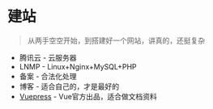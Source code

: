 # 建站

> 从两手空空开始，到搭建好一个网站，讲真的，还挺复杂

- 腾讯云 - 云服务器
- LNMP - Linux+Nginx+MySQL+PHP
- 备案 - 合法化处理
- 博客 - 适合自己的，才是最好的
- [Vuepress](./vuepress/README.md) - Vue官方出品，适合做文档资料

